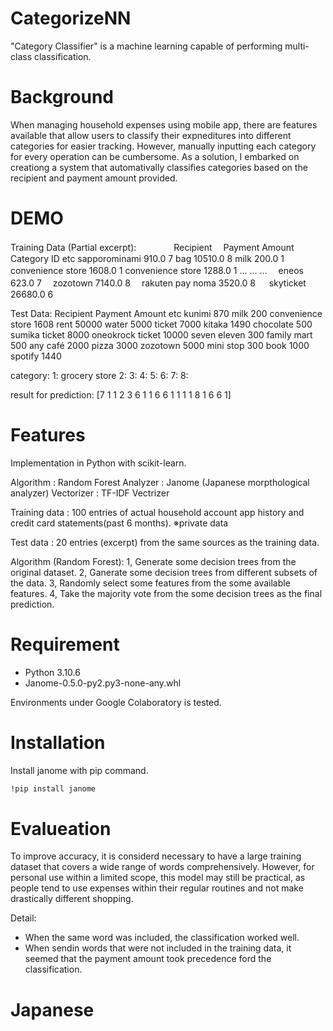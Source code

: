 # CategorizeNN

"Category Classifier" is a machine learning capable of performing multi-class classification.

# Background

When managing household expenses using mobile app, there are features available that allow users to classify their expneditures into different categories for easier tracking. However, manually inputting each category for every operation can be cumbersome. As a solution, I embarked on creationg a system that automativally classifies categories based on the recipient and payment amount provided.

# DEMO

Training Data (Partial excerpt):
　　　　Recipient 　Payment Amount　 Category ID
    etc sapporominami    910.0       7
                  bag  10510.0       8
                 milk    200.0       1
    convenience store   1608.0       1
    convenience store   1288.0       1
                 ...      ...     ...
              　eneos    623.0       7
           　zozotown   7140.0       8
   　rakuten pay noma   3520.0       8
     　     skyticket  26680.0       6


Test Data:
          Recipient    Payment Amount
           etc kunimi    870
                milk    200
   convenience store   1608
                rent  50000
               water   5000
              ticket   7000
              kitaka   1490
           chocolate    500
        sumika ticket   8000
     oneokrock ticket  10000
        seven eleven    300
         family mart    500
            any café   2000
               pizza   3000
            zozotown   5000
           mini stop    300
                book   1000
             spotify   1440

category:
1: grocery store
2:
3:
4:
5:
6:
7:
8:

result for prediction:
[7 1 1 2 3 6 1 1 6 6 1 1 1 1 8 1 6 6 1]

# Features
Implementation in Python with scikit-learn.

Algorithm : Random Forest
Analyzer : Janome (Japanese morpthological analyzer)
Vectorizer : TF-IDF Vectrizer

Training data : 100 entries of actual household account app history and credit card statements(past 6 months). ※private data

Test data : 20 entries (excerpt) from the same sources as the training data.

Algorithm (Random Forest):
1, Generate some decision trees from the original dataset.
2, Ganerate some decision trees from different subsets of the data.
3, Randomly select some features from the some available features.
4, Take the majority vote from the some decision trees as the final prediction.




# Requirement

* Python 3.10.6
* Janome-0.5.0-py2.py3-none-any.whl

Environments under Google Colaboratory is tested.


# Installation

Install janome with pip command.

```bash
!pip install janome
```

# Evalueation

To improve accuracy, it is considerd necessary to have a large training dataset that covers a wide range of words comprehensively. However, for personal use within a limited scope, this model may still be practical, as people tend to use  expenses within their regular routines and not make drastically different shopping.

Detail:
* When the same word was included, the classification worked well.
* When sendin words that were not included in the training data, it seemed that the payment amount took precedence ford the classification.

# Japanese

